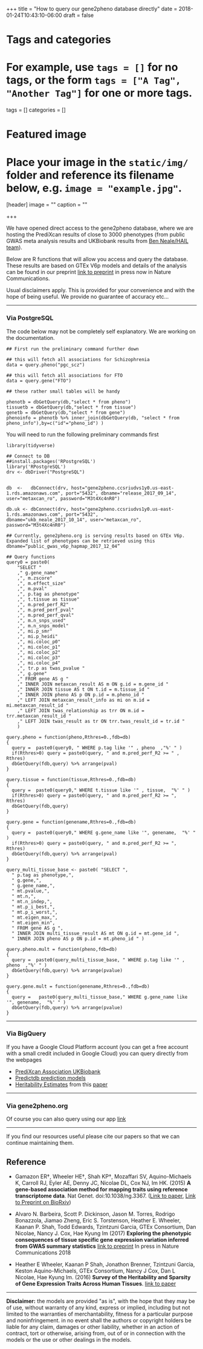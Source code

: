 +++
title = "How to query our gene2pheno database directly"
date = 2018-01-24T10:43:10-06:00
draft = false

# Tags and categories
# For example, use `tags = []` for no tags, or the form `tags = ["A Tag", "Another Tag"]` for one or more tags.
tags = []
categories = []

# Featured image
# Place your image in the `static/img/` folder and reference its filename below, e.g. `image = "example.jpg"`.
[header]
image = ""
caption = ""

+++

We have opened direct access to the gene2pheno database, where we are hosting the PrediXcan results of close to 3000 phenotypes (from public GWAS meta analysis results and UKBiobank results from [Ben Neale/HAIL team](http://www.nealelab.is/blog/2017/7/19/rapid-gwas-of-thousands-of-phenotypes-for-337000-samples-in-the-uk-biobank)).


Below are R functions that will allow you access and query the database. These results are based on GTEx V6p models and details of the analysis can be found in our preprint [link to preprint](https://doi.org/10.1101/045260) in press now in Nature Communications.

Usual disclaimers apply. This is provided for your convenience and with the hope of being useful. We provide no guarantee of accuracy etc...

-----
### Via PostgreSQL

The code below may not be completely self explanatory. We are working on the documentation.

```{R}
## First run the preliminary command further down

## this will fetch all associations for Schizophrenia
data = query.pheno("pgc_scz")

## this will fetch all associations for FTO
data = query.gene("FTO")

## these rather small tables will be handy

phenotb = dbGetQuery(db,"select * from pheno")
tissuetb = dbGetQuery(db,"select * from tissue")
genetb = dbGetQuery(db,"select * from gene")
phenoinfo = phenotb %>% inner_join(dbGetQuery(db, "select * from pheno_info"),by=c("id"="pheno_id") )
```

You will need to run the following preliminary commands first

```{R}
library(tidyverse)

## Connect to DB
##install.packages('RPostgreSQL')
library('RPostgreSQL')
drv <- dbDriver("PostgreSQL")


db  <-   dbConnect(drv, host="gene2pheno.ccsriudvs1y0.us-east-1.rds.amazonaws.com", port="5432", dbname="release_2017_09_14", user="metaxcan_ro", password="M3t4Xc4nR0")

db.uk <- dbConnect(drv, host="gene2pheno.ccsriudvs1y0.us-east-1.rds.amazonaws.com", port="5432",
dbname="ukb_neale_2017_10_14", user="metaxcan_ro", password="M3t4Xc4nR0")

## Currently, gene2pheno.org is serving results based on GTEx V6p. Expanded list of phenotypes can be retrieved using this dbname=“public_gwas_v6p_hapmap_2017_12_04”

## Query functions
query0 = paste0(  
    "SELECT "
    ," g.gene_name"
    ,", m.zscore"
    ,", m.effect_size"
    ,", m.pval"
    ,", p.tag as phenotype"
    ,", t.tissue as tissue"
    ,", m.pred_perf_R2"
    ,", m.pred_perf_pval"
    ,", m.pred_perf_qval"
    ,", m.n_snps_used"
    ,", m.n_snps_model"
    ,", mi.p_smr"
    ,", mi.p_heidi"
    ,", mi.coloc_p0"
    ,", mi.coloc_p1"
    ,", mi.coloc_p2"
    ,", mi.coloc_p3"
    ,", mi.coloc_p4"
    ,", tr.p as twas_pvalue "
    ,", g.gene"
    ," FROM gene AS g "
    ," INNER JOIN metaxcan_result AS m ON g.id = m.gene_id "
    ," INNER JOIN tissue AS t ON t.id = m.tissue_id "
    ," INNER JOIN pheno AS p ON p.id = m.pheno_id "
    ," LEFT JOIN metaxcan_result_info as mi on m.id = mi.metaxcan_result_id "
    ," LEFT JOIN twas_relationship as trr ON m.id = trr.metaxcan_result_id "
    ," LEFT JOIN twas_result as tr ON trr.twas_result_id = tr.id "    
	)

query.pheno = function(pheno,Rthres=0.,fdb=db)
{
  query =  paste0(query0, " WHERE p.tag like '" , pheno  ,"%' " )
  if(Rthres>0) query = paste0(query, " and m.pred_perf_R2 >= " , Rthres)
  dbGetQuery(fdb,query) %>% arrange(pval)
}

query.tissue = function(tissue,Rthres=0.,fdb=db)
{
  query =  paste0(query0," WHERE t.tissue like '" , tissue,  "%' " )
  if(Rthres>0) query = paste0(query, " and m.pred_perf_R2 >= ", Rthres)
  dbGetQuery(fdb,query)
}

query.gene = function(genename,Rthres=0.,fdb=db)
{
  query =  paste0(query0," WHERE g.gene_name like '", genename,  "%' " )
  if(Rthres>0) query = paste0(query, " and m.pred_perf_R2 >= ", Rthres)
  dbGetQuery(fdb,query) %>% arrange(pval)
}

query_multi_tissue_base <- paste0( "SELECT ",
  " p.tag as phenotype,",
  " g.gene,",
  " g.gene_name,",
  " mt.pvalue,",
  " mt.n,",
  " mt.n_indep,",
  " mt.p_i_best,",
  " mt.p_i_worst,",
  " mt.eigen_max,",
  " mt.eigen_min",
  " FROM gene AS g ",
  " INNER JOIN multi_tissue_result AS mt ON g.id = mt.gene_id ",
  " INNER JOIN pheno AS p ON p.id = mt.pheno_id " )

query.pheno.mult = function(pheno,fdb=db)
{
  query =  paste0(query_multi_tissue_base, " WHERE p.tag like '" , pheno  ,"%' " )
  dbGetQuery(fdb,query) %>% arrange(pvalue)
}

query.gene.mult = function(genename,Rthres=0.,fdb=db)
{
  query =   paste0(query_multi_tissue_base," WHERE g.gene_name like '", genename,  "%' " )
  dbGetQuery(fdb,query) %>% arrange(pvalue)
}
```
-----
### Via BigQuery
If you have a Google Cloud Platform account (you can get a free account with a small credit included in Google Cloud) you can query directly from the webpages

- [PrediXcan Association UKBiobank](https://bigquery.cloud.google.com/dataset/imlab-public:gene2pheno)
- [Predictdb prediction models](https://bigquery.cloud.google.com/dataset/imlab-public:predictdb)
- [Heritability Estimates](https://bigquery.cloud.google.com/dataset/imlab-public:genarch) from this [paper](http://journals.plos.org/plosgenetics/article?id=10.1371/journal.pgen.1006423)

----
### Via gene2pheno.org

Of course you can also query using our app [link](http://gene2pheno.org)

----
If you find our resources useful please cite our papers so that we can continue maintaining them.

## Reference
- Gamazon ER†, Wheeler HE†, Shah KP†, Mozaffari SV, Aquino-Michaels K,
Carroll RJ, Eyler AE, Denny JC, Nicolae DL, Cox NJ, Im HK. (2015)
**A gene-based association method for mapping traits using reference
transcriptome data**. Nat Genet. doi:10.1038/ng.3367.
([Link to paper](http://www.nature.com/ng/journal/v47/n9/full/ng.3367.html),
[Link to Preprint on BioRxiv](http://biorxiv.org/content/early/2015/06/17/020164))


- Alvaro N. Barbeira, Scott P. Dickinson, Jason M. Torres, Rodrigo Bonazzola, Jiamao Zheng, Eric S. Torstenson, Heather E. Wheeler, Kaanan P. Shah, Todd Edwards, Tzintzuni Garcia, GTEx Consortium, Dan Nicolae, Nancy J. Cox, Hae Kyung Im (2017) **Exploring the phenotypic consequences of tissue specific gene expression variation inferred from GWAS summary statistics** [link to preprint](http://dx.doi.org/10.1101/045260) In press in Nature Communications 2018

- Heather E Wheeler, Kaanan P Shah, Jonathon Brenner, Tzintzuni Garcia,
Keston Aquino-Michaels, GTEx Consortium, Nancy J Cox, Dan L Nicolae, Hae
Kyung Im. (2016) **Survey of the Heritability and Sparsity of Gene
Expression Traits Across Human Tissues**.
[link to paper](http://journals.plos.org/plosgenetics/article?id=10.1371/journal.pgen.1006423)


----
**Disclaimer:** the models are provided "as is", with the hope that they may be of use, without warranty of any kind, express or implied, including but not limited to the warranties of merchantability, fitness for a particular purpose and noninfringement. in no event shall the authors or copyright holders be liable for any claim, damages or other liability, whether in an action of contract, tort or otherwise, arising from, out of or in connection with the models or the use or other dealings in the models.
